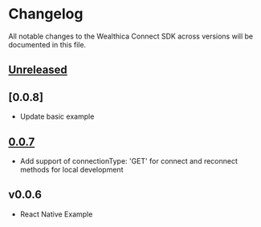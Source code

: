 # Changelog

All notable changes to the Wealthica Connect SDK across versions will be documented in this file.

## [Unreleased]

## [0.0.8]
- Update basic example

## [0.0.7]
- Add support of connectionType: 'GET' for connect and reconnect methods for local development

## v0.0.6
- React Native Example

[Unreleased]: https://github.com/wealthica/wealthica-sdk-js/compare/v0.0.8...HEAD
[0.0.7]: https://github.com/wealthica/wealthica-sdk-js/compare/v0.0.8...v0.0.7
[0.0.7]: https://github.com/wealthica/wealthica-sdk-js/compare/v0.0.7...v0.0.6
[0.0.6]: https://github.com/wealthica/wealthica-sdk-js/compare/v0.0.6...v0.0.5
